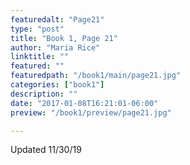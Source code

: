 ```yaml
---
featuredalt: "Page21"
type: "post"
title: "Book 1, Page 21"
author: "Maria Rice"
linktitle: ""
featured: ""
featuredpath: "/book1/main/page21.jpg"
categories: ["book1"]
description: ""
date: "2017-01-08T16:21:01-06:00"
preview: "/book1/preview/page21.jpg"

---
```


Updated 11/30/19
